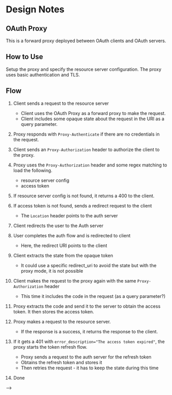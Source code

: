 # Design Notes

## OAuth Proxy

This is a forward proxy deployed between OAuth clients and OAuth servers.

## How to Use

Setup the proxy and specify the resource server configuration. The proxy uses basic authentication
and TLS.

## Flow

1. Client sends a request to the resource server
   * Client uses the OAuth Proxy as a forward proxy to make the request.
   * Client includes some opaque state about the request in the URI as a query parameter.

2. Proxy responds with `Proxy-Authenticate` if there are no credentials in the request.

3. Client sends an `Proxy-Authorization` header to authorize the client to the proxy.

4. Proxy uses the `Proxy-Authorization` header and some regex matching to load the following.
   * resource server config
   * access token
   
5. If resource server config is not found, it returns a 400 to the client.

6. If access token is not found, sends a redirect request to the client
   * The `Location` header points to the auth server
   
7. Client redirects the user to the Auth server

8. User completes the auth flow and is redirected to client
   * Here, the redirect URI points to the client
   
9. Client extracts the state from the opaque token
   * It could use a specific redirect_uri to avoid the state but with the proxy mode, it is not
     possible 
     
10. Client makes the request to the proxy again with the same `Proxy-Authorization` header
    * This time it includes the code in the request (as a query parameter?)
    
11. Proxy extracts the code and send it to the server to obtain the access token. It then stores the
    access token.
    
12. Proxy makes a request to the resource server.
    * If the response is a success, it returns the response to the client.

13. If it gets a 401 with `error_description="The access token expired"`, the proxy starts the token
    refresh flow.
    
    * Proxy sends a request to the auth server for the refresh token
    * Obtains the refresh token and stores it
    * Then retries the request - it has to keep the state during this time
    
14. Done
      
 

-->
